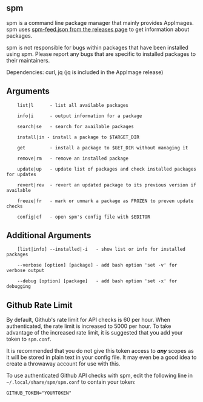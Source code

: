 ## spm

spm is a command line package manager that mainly provides AppImages.
spm uses [spm-feed.json from the releases page](https://github.com/simoniz0r/spm/releases/feed) to get information about packages.

spm is not responsible for bugs within packages that have been
installed using spm.  Please report any bugs that are specific to
installed packages to their maintainers.

Dependencies: curl, jq (jq is included in the AppImage release)

## Arguments

```    
    list|l      - list all available packages
    
    info|i      - output information for a package
    
    search|se   - search for available packages
    
    install|in - install a package to $TARGET_DIR
    
    get         - install a package to $GET_DIR without managing it
    
    remove|rm   - remove an installed package
    
    update|up   - update list of packages and check installed packages for updates
    
    revert|rev  - revert an updated package to its previous version if available
    
    freeze|fr   - mark or unmark a package as FROZEN to preven update checks
    
    config|cf   - open spm's config file with $EDITOR
```

## Additional Arguments

```
    [list|info] --installed|-i   - show list or info for installed packages

    --verbose [option] [package] - add bash option 'set -v' for verbose output

    --debug [option] [package]   - add bash option 'set -x' for debugging
```

## Github Rate Limit

By default, Github's rate limit for API checks is 60 per hour.  When authenticated, the rate limit is increased to 5000 per hour.  To take advantage of the increased rate limit, it is suggested that you add your token to `spm.conf`.

It is recommended that you do not give this token access to ***any*** scopes as it will be stored in plain text in your config file.  It may even be a good idea to create a throwaway account for use with this.

To use authenticated Github API checks with spm, edit the following line in `~/.local/share/spm/spm.conf` to contain your token:
```
GITHUB_TOKEN="YOURTOKEN"
```
